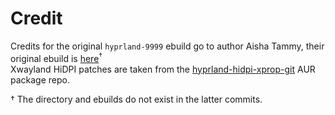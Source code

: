 # Credit
Credits for the original `hyprland-9999` ebuild go to author Aisha Tammy, their original ebuild is [here](https://github.com/bsd-ac/wayland-desktop/tree/b39a80e516be6ddfed2da87fbb7fcd0939b903d7)<sup>†</sup>  
Xwayland HiDPI patches are taken from the [hyprland-hidpi-xprop-git](https://aur.archlinux.org/packages/hyprland-hidpi-xprop-git) AUR package repo.

† The directory and ebuilds do not exist in the latter commits.
